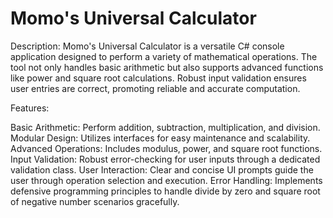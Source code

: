 # Momo's Universal Calculator
Description:
Momo's Universal Calculator is a versatile C# console application designed to perform a variety of mathematical operations. The tool not only handles basic arithmetic but also supports advanced functions like power and square root calculations. Robust input validation ensures user entries are correct, promoting reliable and accurate computation.

Features:

Basic Arithmetic: Perform addition, subtraction, multiplication, and division.
Modular Design: Utilizes interfaces for easy maintenance and scalability.
Advanced Operations: Includes modulus, power, and square root functions.
Input Validation: Robust error-checking for user inputs through a dedicated validation class.
User Interaction: Clear and concise UI prompts guide the user through operation selection and execution.
Error Handling: Implements defensive programming principles to handle divide by zero and square root of negative number scenarios gracefully.
